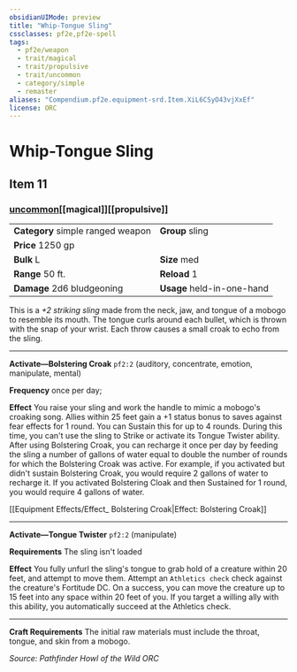 ```yaml
---
obsidianUIMode: preview
title: "Whip-Tongue Sling"
cssclasses: pf2e,pf2e-spell
tags:
  - pf2e/weapon
  - trait/magical
  - trait/propulsive
  - trait/uncommon
  - category/simple
  - remaster
aliases: "Compendium.pf2e.equipment-srd.Item.XiL6CSyO43vjXxEf"
license: ORC
---
```

# Whip-Tongue Sling
## Item 11
### [uncommon](uncommon "Uncommon Rarity Trait")[[magical]][[propulsive]]

|  |  |
| -- | -- |
| **Category** simple ranged weapon | **Group** sling |
| **Price** 1250 gp |  |
| **Bulk** L | **Size** med |
|**Range** 50 ft.| **Reload** 1|
| **Damage** 2d6 bludgeoning  | **Usage** held-in-one-hand |



This is a _+2 striking sling_ made from the neck, jaw, and tongue of a mobogo to resemble its mouth. The tongue curls around each bullet, which is thrown with the snap of your wrist. Each throw causes a small croak to echo from the sling.

* * *

**Activate—Bolstering Croak** `pf2:2` (auditory, concentrate, emotion, manipulate, mental)

**Frequency** once per day;

**Effect** You raise your sling and work the handle to mimic a mobogo's croaking song. Allies within 25 feet gain a +1 status bonus to saves against fear effects for 1 round. You can Sustain this for up to 4 rounds. During this time, you can't use the sling to Strike or activate its Tongue Twister ability. After using Bolstering Croak, you can recharge it once per day by feeding the sling a number of gallons of water equal to double the number of rounds for which the Bolstering Croak was active. For example, if you activated but didn't sustain Bolstering Croak, you would require 2 gallons of water to recharge it. If you activated Bolstering Cloak and then Sustained for 1 round, you would require 4 gallons of water.

[[Equipment Effects/Effect_ Bolstering Croak|Effect: Bolstering Croak]]

* * *

**Activate—Tongue Twister** `pf2:2` (manipulate)

**Requirements** The sling isn't loaded

**Effect** You fully unfurl the sling's tongue to grab hold of a creature within 20 feet, and attempt to move them. Attempt an `Athletics check` check against the creature's Fortitude DC. On a success, you can move the creature up to 15 feet into any space within 20 feet of you. If you target a willing ally with this ability, you automatically succeed at the Athletics check.

* * *

**Craft Requirements** The initial raw materials must include the throat, tongue, and skin from a mobogo.

*Source: Pathfinder Howl of the Wild*
*ORC*
